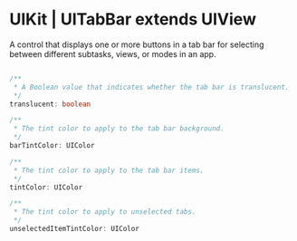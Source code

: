 # UIKit | UITabBar extends UIView

A control that displays one or more buttons in a tab bar for selecting between different subtasks, views, or modes in an app.

```typescript

/**
 * A Boolean value that indicates whether the tab bar is translucent.
 */
translucent: boolean

/**
 * The tint color to apply to the tab bar background.
 */
barTintColor: UIColor

/**
 * The tint color to apply to the tab bar items.
 */
tintColor: UIColor

/**
 * The tint color to apply to unselected tabs.
 */
unselectedItemTintColor: UIColor
```